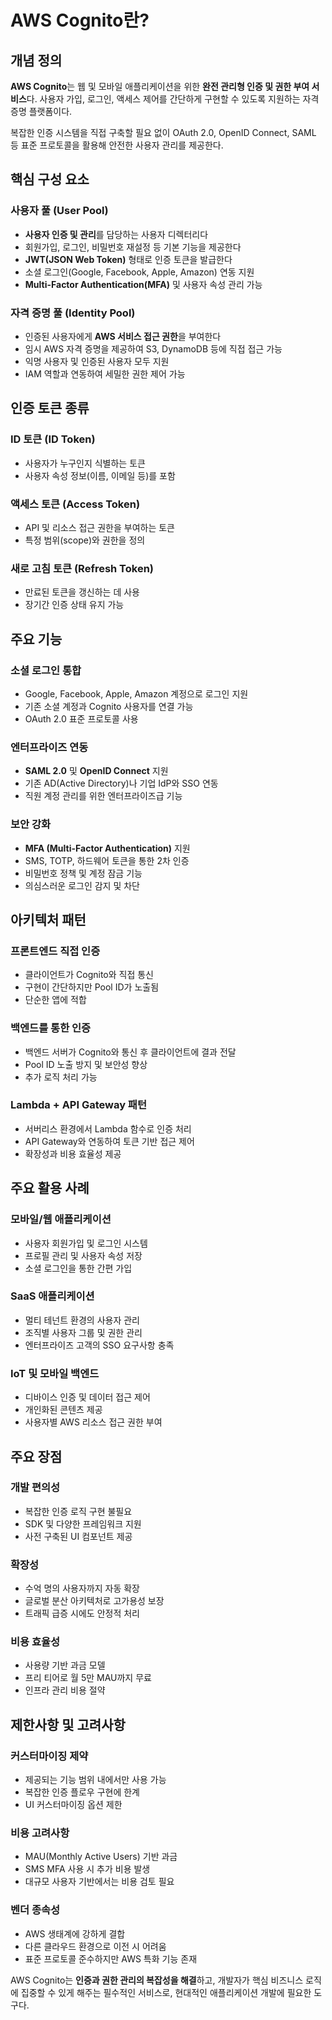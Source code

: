 # AWS Cognito란?

## 개념 정의
**AWS Cognito**는 웹 및 모바일 애플리케이션을 위한 **완전 관리형 인증 및 권한 부여 서비스**다. 사용자 가입, 로그인, 액세스 제어를 간단하게 구현할 수 있도록 지원하는 자격증명 플랫폼이다.

복잡한 인증 시스템을 직접 구축할 필요 없이 OAuth 2.0, OpenID Connect, SAML 등 표준 프로토콜을 활용해 안전한 사용자 관리를 제공한다.

## 핵심 구성 요소

### **사용자 풀 (User Pool)**
- **사용자 인증 및 관리**를 담당하는 사용자 디렉터리다
- 회원가입, 로그인, 비밀번호 재설정 등 기본 기능을 제공한다
- **JWT(JSON Web Token)** 형태로 인증 토큰을 발급한다
- 소셜 로그인(Google, Facebook, Apple, Amazon) 연동 지원
- **Multi-Factor Authentication(MFA)** 및 사용자 속성 관리 가능

### **자격 증명 풀 (Identity Pool)**
- 인증된 사용자에게 **AWS 서비스 접근 권한**을 부여한다
- 임시 AWS 자격 증명을 제공하여 S3, DynamoDB 등에 직접 접근 가능
- 익명 사용자 및 인증된 사용자 모두 지원
- IAM 역할과 연동하여 세밀한 권한 제어 가능

## 인증 토큰 종류

### **ID 토큰 (ID Token)**
- 사용자가 누구인지 식별하는 토큰
- 사용자 속성 정보(이름, 이메일 등)를 포함

### **액세스 토큰 (Access Token)**  
- API 및 리소스 접근 권한을 부여하는 토큰
- 특정 범위(scope)와 권한을 정의

### **새로 고침 토큰 (Refresh Token)**
- 만료된 토큰을 갱신하는 데 사용
- 장기간 인증 상태 유지 가능

## 주요 기능

### **소셜 로그인 통합**
- Google, Facebook, Apple, Amazon 계정으로 로그인 지원
- 기존 소셜 계정과 Cognito 사용자를 연결 가능
- OAuth 2.0 표준 프로토콜 사용

### **엔터프라이즈 연동**
- **SAML 2.0** 및 **OpenID Connect** 지원
- 기존 AD(Active Directory)나 기업 IdP와 SSO 연동
- 직원 계정 관리를 위한 엔터프라이즈급 기능

### **보안 강화**
- **MFA (Multi-Factor Authentication)** 지원
- SMS, TOTP, 하드웨어 토큰을 통한 2차 인증
- 비밀번호 정책 및 계정 잠금 기능
- 의심스러운 로그인 감지 및 차단

## 아키텍처 패턴

### **프론트엔드 직접 인증**
- 클라이언트가 Cognito와 직접 통신
- 구현이 간단하지만 Pool ID가 노출됨
- 단순한 앱에 적합

### **백엔드를 통한 인증**
- 백엔드 서버가 Cognito와 통신 후 클라이언트에 결과 전달
- Pool ID 노출 방지 및 보안성 향상
- 추가 로직 처리 가능

### **Lambda + API Gateway 패턴**
- 서버리스 환경에서 Lambda 함수로 인증 처리
- API Gateway와 연동하여 토큰 기반 접근 제어
- 확장성과 비용 효율성 제공

## 주요 활용 사례

### **모바일/웹 애플리케이션**
- 사용자 회원가입 및 로그인 시스템
- 프로필 관리 및 사용자 속성 저장
- 소셜 로그인을 통한 간편 가입

### **SaaS 애플리케이션**
- 멀티 테넌트 환경의 사용자 관리
- 조직별 사용자 그룹 및 권한 관리
- 엔터프라이즈 고객의 SSO 요구사항 충족

### **IoT 및 모바일 백엔드**
- 디바이스 인증 및 데이터 접근 제어
- 개인화된 콘텐츠 제공
- 사용자별 AWS 리소스 접근 권한 부여

## 주요 장점

### **개발 편의성**
- 복잡한 인증 로직 구현 불필요
- SDK 및 다양한 프레임워크 지원
- 사전 구축된 UI 컴포넌트 제공

### **확장성**
- 수억 명의 사용자까지 자동 확장
- 글로벌 분산 아키텍처로 고가용성 보장
- 트래픽 급증 시에도 안정적 처리

### **비용 효율성**
- 사용량 기반 과금 모델
- 프리 티어로 월 5만 MAU까지 무료
- 인프라 관리 비용 절약

## 제한사항 및 고려사항

### **커스터마이징 제약**
- 제공되는 기능 범위 내에서만 사용 가능
- 복잡한 인증 플로우 구현에 한계
- UI 커스터마이징 옵션 제한

### **비용 고려사항**
- MAU(Monthly Active Users) 기반 과금
- SMS MFA 사용 시 추가 비용 발생
- 대규모 사용자 기반에서는 비용 검토 필요

### **벤더 종속성**
- AWS 생태계에 강하게 결합
- 다른 클라우드 환경으로 이전 시 어려움
- 표준 프로토콜 준수하지만 AWS 특화 기능 존재

AWS Cognito는 **인증과 권한 관리의 복잡성을 해결**하고, 개발자가 핵심 비즈니스 로직에 집중할 수 있게 해주는 필수적인 서비스로, 현대적인 애플리케이션 개발에 필요한 도구다.
